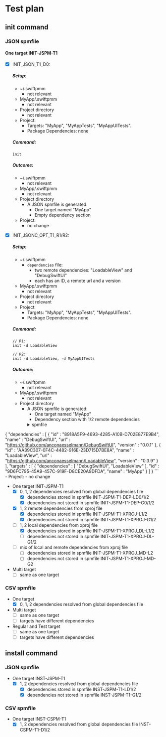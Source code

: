 # Test plan

## init command

### JSON spmfile

#### One target INIT-JSPM-T1 
- [x] INIT_JSON_T1_D0: 
	##### Setup:
	- ~/.swiftpmm
		- not relevant
	- MyApp/.swiftpmm
		- not relevant
	- Project directory
		- not relevant
	- Project:
		- Targets: "MyApp", "MyAppTests", "MyAppUITests". 
		- Package Dependencies: none
	##### Command: 
	```
	init
	```
	##### Outcome:
	- ~/.swiftpmm
		- not relevant
	- MyApp/.swiftpmm
		- not relevant
	- Project directory
		- A JSON spmfile is generated:
			- One target named "MyApp"
			- Empty dependency section
	- Project:
		- no change

- [x] INIT_JSONC_OPT_T1_R1/R2: 
	##### Setup:
	- ~/.swiftpmm
		- `dependencies` file:
			- two remote dependencies: "LoadableView" and "DebugSwiftUI"
			- each has an ID, a remote url and a version
	- MyApp/.swiftpmm
		- not relevant
	- Project directory
		- not relevant
	- Project:
		- Targets: "MyApp", "MyAppTests", "MyAppUITests". 
		- Package Dependencies: none
	##### Command: 
	```
	// R1:
	init -d LoadableView

	// R2:
	init -d LoadableView, -d MyAppUITests
	```
	##### Outcome:
	- ~/.swiftpmm
		- not relevant
	- MyApp/.swiftpmm
		- not relevant
	- Project directory
		- A JSON spmfile is generated:
			- One target named "MyApp"
			- Dependency section with 1/2 remote dependencies
			<details>
				<summary>spmfile</summary>
				```json
{
  "dependencies" : [
    {
      "id" : "8918A5F9-4693-4285-A10B-D702E877E9B4",
      "name" : "DebugSwiftUI",
      "url" : "https://github.com/anconaesselmann/DebugSwiftUI",
      "version" : "0.0.1"
    },
    {
      "id" : "AA39C307-0F4C-4482-916E-23D715D7BE8A",
      "name" : "LoadableView",
      "url" : "https://github.com/anconaesselmann/LoadableView",
      "version" : "0.3.9"
    }
  ],
  "targets" : [
    {
      "dependencies" : [
        "DebugSwiftUI",
        "LoadableView"
      ],
      "id" : "9D6FC795-45A9-457C-919F-D8CE20A9DFDA",
      "name" : "MyApp"
    }
  ]
}
				```
			</details>
	- Project:
		- no change

- One target INIT-JSPM-T1 
	- [x] 0, 1, 2 dependencies resolved from global dependencies file
		- [x] dependencies stored in spmfile INIT-JSPM-T1-DEP-LD0/1/2
		- [x] dependencies not stored in spmfile INIT-JSPM-T1-DEP-G0/1/2
	- [x] 1, 2 remote dependencies from xproj file
		- [x] dependencies stored in spmfile INIT-JSPM-T1-XPROJ-L1/2
		- [x] dependencies not stored in spmfile INIT-JSPM-T1-XPROJ-G1/2
	- [ ] 1, 2 local dependencies from xproj file
		- [x] dependencies stored in spmfile INIT-JSPM-T1-XPROJ_DL-L1/2
		- [ ] dependencies not stored in spmfile INIT-JSPM-T1-XPROJ-DL-G1/2
	- [ ] mix of local and remote dependencies from xproj file
		- [ ] dependencies stored in spmfile INIT-JSPM-T1-XPROJ_MD-L2
		- [ ] dependencies not stored in spmfile INIT-JSPM-T1-XPROJ-MD-G2

- Multi target
	- [ ] same as one target

### CSV spmfile

- One target
	- [x] 0, 1, 2 dependencies resolved from global dependencies file

- Multi target
	- [ ] same as one target
	- [ ] targets have different dependencies

- Regular and Test target
	- [ ] same as one target
	- [ ] targets have different dependencies

## install command

### JSON spmfile

- One target INST-JSPM-T1 
    - [x] 1, 2 dependencies resolved from global dependencies file
        - [x] dependencies stored in spmfile INST-JSPM-T1-LD1/2
        - [x] dependencies not stored in spmfile INST-JSPM-T1-G1/2

### CSV spmfile

- One target INST-CSPM-T1 
    - [x] 1, 2 dependencies resolved from global dependencies file INST-CSPM-T1-D1/2
